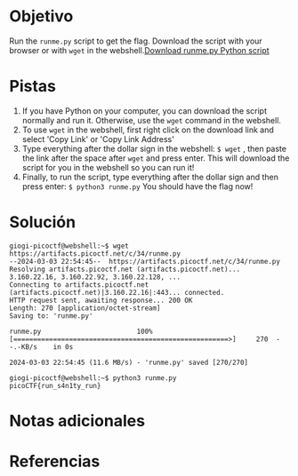 # Objetivo
Run the `runme.py` script to get the flag. Download the script with your browser or with `wget` in the webshell.[Download runme.py Python script](https://artifacts.picoctf.net/c/34/runme.py)
# Pistas
1. If you have Python on your computer, you can download the script normally and run it. Otherwise, use the `wget` command in the webshell.
2. To use `wget` in the webshell, first right click on the download link and select 'Copy Link' or 'Copy Link Address'
3. Type everything after the dollar sign in the webshell: `$ wget` , then paste the link after the space after `wget` and press enter. This will download the script for you in the webshell so you can run it!
4. Finally, to run the script, type everything after the dollar sign and then press enter: `$ python3 runme.py` You should have the flag now!
# Solución
```
giogi-picoctf@webshell:~$ wget https://artifacts.picoctf.net/c/34/runme.py
--2024-03-03 22:54:45--  https://artifacts.picoctf.net/c/34/runme.py
Resolving artifacts.picoctf.net (artifacts.picoctf.net)... 3.160.22.16, 3.160.22.92, 3.160.22.128, ...
Connecting to artifacts.picoctf.net (artifacts.picoctf.net)|3.160.22.16|:443... connected.
HTTP request sent, awaiting response... 200 OK
Length: 270 [application/octet-stream]
Saving to: 'runme.py'

runme.py                        100%[======================================================>]     270  --.-KB/s    in 0s      

2024-03-03 22:54:45 (11.6 MB/s) - 'runme.py' saved [270/270]

giogi-picoctf@webshell:~$ python3 runme.py
picoCTF{run_s4n1ty_run}
```
# Notas adicionales
# Referencias
